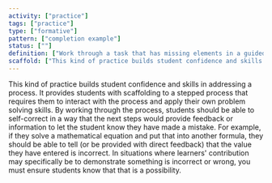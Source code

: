 ```yaml
---
activity: ["practice"]
tags: ["practice"]
type: ["formative"]
pattern: ["completion example"]
status: [""]
definition: ["Work through a task that has missing elements in a guided way. "]
scaffold: ["This kind of practice builds student confidence and skills in addressing a process. It provides students with scaffolding to a stepped process that requires them to interact with the process and apply their own problem solving skills. By working through the process, students should be able to self-correct in a way that the next steps would provide feedback or information to let the student know they have made a mistake. For example, if they solve a mathematical equation and put that into another formula, they should be able to tell (or be provided with direct feedback) that the value they have entered is incorrect. In situations where learners' contribution may specifically be to demonstrate something is incorrect or wrong, you must ensure students know that that is a possibility. "]
---
```


This kind of practice builds student confidence and skills in addressing a process. It provides students with scaffolding to a stepped process that requires them to interact with the process and apply their own problem solving skills. By working through the process, students should be able to self-correct in a way that the next steps would provide feedback or information to let the student know they have made a mistake. For example, if they solve a mathematical equation and put that into another formula, they should be able to tell (or be provided with direct feedback) that the value they have entered is incorrect. In situations where learners' contribution may specifically be to demonstrate something is incorrect or wrong, you must ensure students know that that is a possibility.
